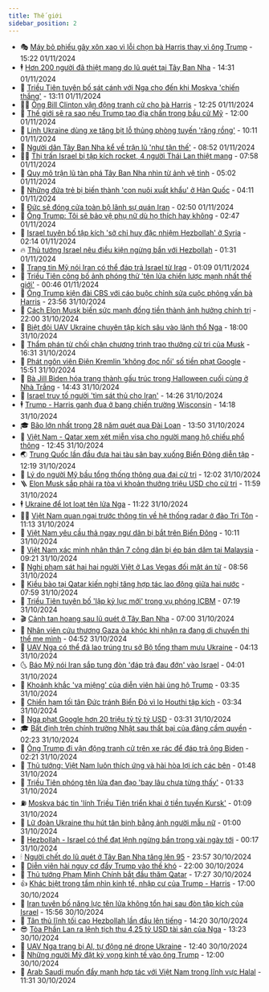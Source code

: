 ```yaml
---
title: Thế giới
sidebar_position: 2
---
```


<!-- vnexpress-the-gioi:START -->
- 🎭 [Máy bỏ phiếu gây xôn xao vì lỗi chọn bà Harris thay vì ông Trump](https://vnexpress.net/may-bo-phieu-gay-xon-xao-vi-loi-chon-ba-harris-thay-vi-ong-trump-4811239.html) - 15:22 01/11/2024
- 🕴 [Hơn 200 người đã thiệt mạng do lũ quét tại Tây Ban Nha](https://vnexpress.net/hon-200-nguoi-da-thiet-mang-do-lu-quet-tai-tay-ban-nha-4811232.html) - 14:31 01/11/2024
- 🤭 [Triều Tiên tuyên bố sát cánh với Nga cho đến khi Moskva &#39;chiến thắng&#39;](https://vnexpress.net/trieu-tien-tuyen-bo-sat-canh-voi-nga-cho-den-khi-moskva-chien-thang-4811223.html) - 13:11 01/11/2024
- 🧑‍💻 [Ông Bill Clinton vận động tranh cử cho bà Harris](https://vnexpress.net/ong-bill-clinton-van-dong-tranh-cu-cho-ba-harris-4811169.html) - 12:25 01/11/2024
- 🦏 [Thế giới sẽ ra sao nếu Trump tạo địa chấn trong bầu cử Mỹ](https://vnexpress.net/the-gioi-se-ra-sao-neu-trump-tao-dia-chan-trong-bau-cu-my-4810467.html) - 12:00 01/11/2024
- 🦒 [Lính Ukraine dùng xe tăng bịt lỗ thủng phòng tuyến &#39;răng rồng&#39;](https://vnexpress.net/linh-ukraine-dung-xe-tang-bit-lo-thung-phong-tuyen-rang-rong-4811153.html) - 10:11 01/11/2024
- 🌈 [Người dân Tây Ban Nha kể về trận lũ &#39;như tận thế&#39;](https://vnexpress.net/nguoi-dan-tay-ban-nha-ke-ve-tran-lu-nhu-tan-the-4810888.html) - 08:52 01/11/2024
- 🧑‍🏫 [Thị trấn Israel bị tập kích rocket, 4 người Thái Lan thiệt mạng](https://vnexpress.net/thi-tran-israel-bi-tap-kich-rocket-4-nguoi-thai-lan-thiet-mang-4811003.html) - 07:58 01/11/2024
- 🐲 [Quy mô trận lũ tàn phá Tây Ban Nha nhìn từ ảnh vệ tinh](https://vnexpress.net/quy-mo-tran-lu-tan-pha-tay-ban-nha-nhin-tu-anh-ve-tinh-4810941.html) - 05:02 01/11/2024
- 🦒 [Những đứa trẻ bị biến thành &#39;con nuôi xuất khẩu&#39; ở Hàn Quốc](https://vnexpress.net/nhung-dua-tre-bi-bien-thanh-con-nuoi-xuat-khau-o-han-quoc-4810113.html) - 04:11 01/11/2024
- 🐻 [Đức sẽ đóng cửa toàn bộ lãnh sự quán Iran](https://vnexpress.net/duc-se-dong-cua-toan-bo-lanh-su-quan-iran-4810876.html) - 02:50 01/11/2024
- 🚀 [Ông Trump: Tôi sẽ bảo vệ phụ nữ dù họ thích hay không](https://vnexpress.net/ong-trump-toi-se-bao-ve-phu-nu-du-ho-thich-hay-khong-4810868.html) - 02:47 01/11/2024
- 🥰 [Israel tuyên bố tập kích &#39;sở chỉ huy đặc nhiệm Hezbollah&#39; ở Syria](https://vnexpress.net/israel-tuyen-bo-tap-kich-so-chi-huy-dac-nhiem-hezbollah-o-syria-4810901.html) - 02:14 01/11/2024
- 🔥 [Thủ tướng Israel nêu điều kiện ngừng bắn với Hezbollah](https://vnexpress.net/thu-tuong-israel-neu-dieu-kien-ngung-ban-voi-hezbollah-4810858.html) - 01:31 01/11/2024
- 🥳 [Trang tin Mỹ nói Iran có thể đáp trả Israel từ Iraq](https://vnexpress.net/trang-tin-my-noi-iran-co-the-dap-tra-israel-tu-iraq-4810853.html) - 01:09 01/11/2024
- 💼 [Triều Tiên công bố ảnh phóng thử &#39;tên lửa chiến lược mạnh nhất thế giới&#39;](https://vnexpress.net/trieu-tien-cong-bo-anh-phong-thu-ten-lua-chien-luoc-manh-nhat-the-gioi-4810856.html) - 00:46 01/11/2024
- 🤡 [Ông Trump kiện đài CBS với cáo buộc chỉnh sửa cuộc phỏng vấn bà Harris](https://vnexpress.net/ong-trump-kien-dai-cbs-voi-cao-buoc-chinh-sua-cuoc-phong-van-ba-harris-4810850.html) - 23:56 31/10/2024
- 🌁 [Cách Elon Musk biến sức mạnh đồng tiền thành ảnh hưởng chính trị](https://vnexpress.net/cach-elon-musk-bien-suc-manh-dong-tien-thanh-anh-huong-chinh-tri-4810006.html) - 22:00 31/10/2024
- 🤩 [Biệt đội UAV Ukraine chuyên tập kích sâu vào lãnh thổ Nga](https://vnexpress.net/biet-doi-uav-ukraine-chuyen-tap-kich-sau-vao-lanh-tho-nga-4805570.html) - 18:00 31/10/2024
- 🎉 [Thẩm phán từ chối chặn chương trình trao thưởng cử tri của Musk](https://vnexpress.net/tham-phan-tu-choi-chan-chuong-trinh-trao-thuong-cu-tri-cua-musk-4810830.html) - 16:31 31/10/2024
- 🎉 [Phát ngôn viên Điện Kremlin &#39;không đọc nổi&#39; số tiền phạt Google](https://vnexpress.net/phat-ngon-vien-dien-kremlin-khong-doc-noi-so-tien-phat-google-4810827.html) - 15:51 31/10/2024
- 🌁 [Bà Jill Biden hóa trang thành gấu trúc trong Halloween cuối cùng ở Nhà Trắng](https://vnexpress.net/ba-jill-biden-hoa-trang-thanh-gau-truc-trong-halloween-cuoi-cung-o-nha-trang-4810815.html) - 14:43 31/10/2024
- 🌊 [Israel truy tố người &#39;tìm sát thủ cho Iran&#39;](https://vnexpress.net/israel-truy-to-nguoi-tim-sat-thu-cho-iran-4810798.html) - 14:26 31/10/2024
- 🕴 [Trump - Harris ganh đua ở bang chiến trường Wisconsin](https://vnexpress.net/trump-harris-ganh-dua-o-bang-chien-truong-wisconsin-4810784.html) - 14:18 31/10/2024
- 🎓 [Bão lớn nhất trong 28 năm quét qua Đài Loan](https://vnexpress.net/bao-lon-nhat-trong-28-nam-quet-qua-dai-loan-4810706.html) - 13:50 31/10/2024
- 🦩 [Việt Nam - Qatar xem xét miễn visa cho người mang hộ chiếu phổ thông](https://vnexpress.net/viet-nam-qatar-xem-xet-mien-visa-cho-nguoi-mang-ho-chieu-pho-thong-4810797.html) - 12:45 31/10/2024
- 🌏 [Trung Quốc lần đầu đưa hai tàu sân bay xuống Biển Đông diễn tập](https://vnexpress.net/trung-quoc-lan-dau-dua-hai-tau-san-bay-xuong-bien-dong-dien-tap-4810789.html) - 12:19 31/10/2024
- 🌋 [Lý do người Mỹ bầu tổng thống thông qua đại cử tri](https://vnexpress.net/ly-do-nguoi-my-bau-tong-thong-thong-qua-dai-cu-tri-4803184.html) - 12:02 31/10/2024
- 🪜 [Elon Musk sắp phải ra tòa vì khoản thưởng triệu USD cho cử tri](https://vnexpress.net/elon-musk-sap-phai-ra-toa-vi-khoan-thuong-trieu-usd-cho-cu-tri-4810778.html) - 11:59 31/10/2024
- 🕴 [Ukraine để lọt loạt tên lửa Nga](https://vnexpress.net/ukraine-de-lot-loat-ten-lua-nga-4810764.html) - 11:22 31/10/2024
- 🧑‍🏫 [Việt Nam quan ngại trước thông tin về hệ thống radar ở đảo Tri Tôn](https://vnexpress.net/viet-nam-quan-ngai-truoc-thong-tin-ve-he-thong-radar-o-dao-tri-ton-4810762.html) - 11:13 31/10/2024
- 🌮 [Việt Nam yêu cầu thả ngay ngư dân bị bắt trên Biển Đông](https://vnexpress.net/viet-nam-yeu-cau-tha-ngay-ngu-dan-bi-bat-tren-bien-dong-4810743.html) - 10:11 31/10/2024
- 🚦 [Việt Nam xác minh nhân thân 7 công dân bị ép bán dâm tại Malaysia](https://vnexpress.net/viet-nam-xac-minh-nhan-than-7-cong-dan-bi-ep-ban-dam-tai-malaysia-4810742.html) - 09:21 31/10/2024
- 💫 [Nghi phạm sát hại hai người Việt ở Las Vegas đối mặt án tử](https://vnexpress.net/nghi-pham-sat-hai-hai-nguoi-viet-o-las-vegas-doi-mat-an-tu-4810648.html) - 08:56 31/10/2024
- 🤡 [Kiều bào tại Qatar kiến nghị tăng hợp tác lao động giữa hai nước](https://vnexpress.net/kieu-bao-tai-qatar-kien-nghi-tang-hop-tac-lao-dong-giua-hai-nuoc-4810639.html) - 07:59 31/10/2024
- 🦣 [Triều Tiên tuyên bố &#39;lập kỷ lục mới&#39; trong vụ phóng ICBM](https://vnexpress.net/trieu-tien-tuyen-bo-lap-ky-luc-moi-trong-vu-phong-icbm-4810568.html) - 07:19 31/10/2024
- 🎬 [Cảnh tan hoang sau lũ quét ở Tây Ban Nha](https://vnexpress.net/canh-tan-hoang-sau-lu-quet-o-tay-ban-nha-4810488.html) - 07:00 31/10/2024
- 🎉 [Nhân viên cứu thương Gaza òa khóc khi nhận ra đang di chuyển thi thể mẹ mình](https://vnexpress.net/nhan-vien-cuu-thuong-gaza-oa-khoc-khi-nhan-ra-dang-di-chuyen-thi-the-me-minh-4810573.html) - 04:52 31/10/2024
- 🎡 [UAV Nga có thể đã lao trúng trụ sở Bộ tổng tham mưu Ukraine](https://vnexpress.net/uav-nga-co-the-da-lao-trung-tru-so-bo-tong-tham-muu-ukraine-4810555.html) - 04:13 31/10/2024
- 🌜 [Báo Mỹ nói Iran sắp tung đòn &#39;đáp trả đau đớn&#39; vào Israel](https://vnexpress.net/bao-my-noi-iran-sap-tung-don-dap-tra-dau-don-vao-israel-4810522.html) - 04:01 31/10/2024
- 🎡 [Khoảnh khắc &#39;vạ miệng&#39; của diễn viên hài ủng hộ Trump](https://vnexpress.net/khoanh-khac-va-mieng-cua-dien-vien-hai-ung-ho-trump-4810502.html) - 03:35 31/10/2024
- 🤗 [Chiến hạm tối tân Đức tránh Biển Đỏ vì lo Houthi tập kích](https://vnexpress.net/chien-ham-toi-tan-duc-tranh-bien-do-vi-lo-houthi-tap-kich-4810466.html) - 03:34 31/10/2024
- 🦩 [Nga phạt Google hơn 20 triệu tỷ tỷ tỷ USD](https://vnexpress.net/nga-phat-google-hon-20-trieu-ty-ty-ty-usd-4810497.html) - 03:31 31/10/2024
- 🎓 [Bất định trên chính trường Nhật sau thất bại của đảng cầm quyền](https://vnexpress.net/bat-dinh-tren-chinh-truong-nhat-sau-that-bai-cua-dang-cam-quyen-4809769.html) - 02:23 31/10/2024
- 🌁 [Ông Trump đi vận động tranh cử trên xe rác để đáp trả ông Biden](https://vnexpress.net/ong-trump-di-van-dong-tranh-cu-tren-xe-rac-de-dap-tra-ong-biden-4810454.html) - 02:21 31/10/2024
- 🤩 [Thủ tướng: Việt Nam luôn thích ứng và hài hòa lợi ích các bên](https://vnexpress.net/thu-tuong-viet-nam-luon-thich-ung-va-hai-hoa-loi-ich-cac-ben-4810421.html) - 01:48 31/10/2024
- 👹 [Triều Tiên phóng tên lửa đạn đạo &#39;bay lâu chưa từng thấy&#39;](https://vnexpress.net/trieu-tien-phong-ten-lua-dan-dao-bay-lau-chua-tung-thay-4810445.html) - 01:33 31/10/2024
- ⛽️ [Moskva bác tin &#39;lính Triều Tiên triển khai ở tiền tuyến Kursk&#39;](https://vnexpress.net/moskva-bac-tin-linh-trieu-tien-trien-khai-o-tien-tuyen-kursk-4810444.html) - 01:09 31/10/2024
- 🚀 [Lữ đoàn Ukraine thu hút tân binh bằng ảnh người mẫu nữ](https://vnexpress.net/lu-doan-ukraine-thu-hut-tan-binh-bang-anh-nguoi-mau-nu-4804740.html) - 01:00 31/10/2024
- 🎡 [Hezbollah - Israel có thể đạt lệnh ngừng bắn trong vài ngày tới](https://vnexpress.net/hezbollah-israel-co-the-dat-lenh-ngung-ban-trong-vai-ngay-toi-4810442.html) - 00:17 31/10/2024
- 🕯 [Người chết do lũ quét ở Tây Ban Nha tăng lên 95](https://vnexpress.net/nguoi-chet-do-lu-quet-o-tay-ban-nha-tang-len-95-4810434.html) - 23:57 30/10/2024
- 🐻 [Diễn viên hài nguy cơ đẩy Trump vào thế khó](https://vnexpress.net/dien-vien-hai-nguy-co-day-trump-vao-the-kho-4810010.html) - 22:00 30/10/2024
- 🚦 [Thủ tướng Phạm Minh Chính bắt đầu thăm Qatar](https://vnexpress.net/thu-tuong-pham-minh-chinh-bat-dau-tham-qatar-4810232.html) - 17:27 30/10/2024
- 👍 [Khác biệt trong tầm nhìn kinh tế, nhập cư của Trump - Harris](https://vnexpress.net/khac-biet-trong-tam-nhin-kinh-te-nhap-cu-cua-trump-harris-4809127.html) - 17:00 30/10/2024
- 🚀 [Iran tuyên bố năng lực tên lửa không tổn hại sau đòn tập kích của Israel](https://vnexpress.net/iran-tuyen-bo-nang-luc-ten-lua-khong-ton-hai-sau-don-tap-kich-cua-israel-4810394.html) - 15:56 30/10/2024
- 🌮 [Tân thủ lĩnh tối cao Hezbollah lần đầu lên tiếng](https://vnexpress.net/tan-thu-linh-toi-cao-hezbollah-lan-dau-len-tieng-4810387.html) - 14:20 30/10/2024
- 😎 [Tòa Phần Lan ra lệnh tịch thu 4,25 tỷ USD tài sản của Nga](https://vnexpress.net/toa-phan-lan-ra-lenh-tich-thu-4-25-ty-usd-tai-san-cua-nga-4810377.html) - 13:23 30/10/2024
- 🐲 [UAV Nga trang bị AI, tự động né drone Ukraine](https://vnexpress.net/uav-nga-trang-bi-ai-tu-dong-ne-drone-ukraine-4810292.html) - 12:40 30/10/2024
- 💫 [Những người Mỹ đặt kỳ vọng kinh tế vào ông Trump](https://vnexpress.net/nhung-nguoi-my-dat-ky-vong-kinh-te-vao-ong-trump-4809863.html) - 12:00 30/10/2024
- 👀 [Arab Saudi muốn đẩy mạnh hợp tác với Việt Nam trong lĩnh vực Halal](https://vnexpress.net/arab-saudi-muon-day-manh-hop-tac-voi-viet-nam-trong-linh-vuc-halal-4810323.html) - 11:31 30/10/2024<!-- vnexpress-the-gioi:END -->